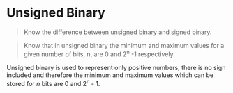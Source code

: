 # Unsigned Binary

> Know the difference between unsigned binary and
> signed binary.

> Know that in unsigned binary the minimum and
> maximum values for a given number of bits, n,
> are 0 and 2<sup>n</sup> -1 respectively.

Unsigned binary is used to represent only positive numbers, there is no sign included and therefore the minimum and maximum values which can be stored for *n* bits are 0 and 2<sup>n</sup> - 1.
